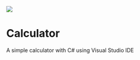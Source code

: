 ![](https://external-content.duckduckgo.com/iu/?u=https%3A%2F%2Fstatic.dribbble.com%2Fusers%2F374101%2Fscreenshots%2F5885738%2Fcalculator.gif&f=1&nofb=1&ipt=1a5ce8292468e14c52e45b7d026fa28f98e02a237699b134e78d535657d24ebf&ipo=images)
# Calculator
A simple calculator with C# using Visual Studio IDE
